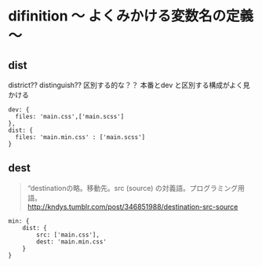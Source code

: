 # difinition  〜 よくみかける変数名の定義 〜

## dist

district?? distinguish?? 区別する的な？？ 本番とdev と区別する構成がよく見かける  

    dev: {
      files: 'main.css',['main.scss']
    },
    dist: {
      files: 'main.min.css' : ['main.scss']
    }

## dest  

> “destinationの略。移動先。src (source) の対義語。プログラミング用語。  
<http://kndys.tumblr.com/post/346851988/destination-src-source>  

    min: {
        dist: {
            src: ['main.css'],
            dest: 'main.min.css'
        }
    }
